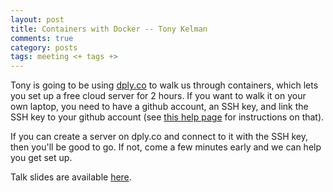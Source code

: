 ```yaml
---
layout: post
title: Containers with Docker -- Tony Kelman
comments: true
category: posts
tags: meeting <+ tags +>
---
```


Tony is going to be using [dply.co](https://dply.co) to walk us through containers, which lets you set up a free cloud server for 2 hours. If you want to walk it on your own laptop, you need to have a github account, an SSH key, and link the SSH key to your github account (see [this help page](https://help.github.com/articles/adding-a-new-ssh-key-to-your-github-account/) for instructions on that).

If you can create a server on dply.co and connect to it with the SSH key, then you'll be good to go. If not, come a few minutes early and we can help you get set up.

Talk slides are available [here](https://1drv.ms/p/s!Ak4iGlIIdzDHimHLxa15FHjuOnO7).
